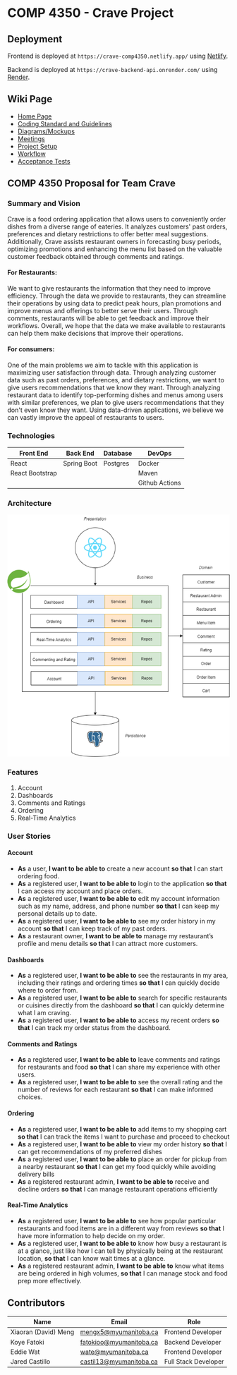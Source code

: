 # COMP 4350 - Crave Project

## Deployment

Frontend is deployed at ```https://crave-comp4350.netlify.app/``` using [Netlify](https://www.netlify.com/).

Backend is deployed at ```https://crave-backend-api.onrender.com/``` using [Render](https://render.com/).

## Wiki Page
- [Home Page](https://github.com/xiaoran-MENG/crave/wiki)
- [Coding Standard and Guidelines](https://github.com/xiaoran-MENG/crave/wiki/Coding-Standards-and-Guidelines)
- [Diagrams/Mockups](https://github.com/xiaoran-MENG/crave/wiki/Diagrams)
- [Meetings](https://github.com/xiaoran-MENG/crave/wiki/Meetings)
- [Project Setup](https://github.com/xiaoran-MENG/crave/wiki/Project-Setup)
- [Workflow](https://github.com/jablue-12/crave/wiki/Workflow)
- [Acceptance Tests](https://github.com/jablue-12/crave/wiki/Acceptance-Tests)

## COMP 4350 Proposal for Team Crave

### Summary and Vision

Crave is a food ordering application that allows users to conveniently order dishes from a diverse range of eateries. It analyzes customers' past orders, preferences and dietary restrictions to offer better meal suggestions. Additionally, Crave assists restaurant owners in forecasting busy periods, optimizing promotions and enhancing the menu list based on the valuable customer feedback obtained through comments and ratings.

#### For Restaurants:
We want to give restaurants the information that they need to improve efficiency. Through the data we provide to restaurants,  they can streamline their operations by using data to predict peak hours, plan promotions and improve menus and offerings to better serve their users. Through comments, restaurants will be able to get feedback and improve their workflows. Overall, we hope that the data we make available to restaurants can help them make decisions that improve their operations. 

#### For consumers:
One of the main problems we aim to tackle with this application is maximizing user satisfaction through data. Through analyzing customer data such as past orders, preferences, and dietary restrictions, we want to give users recommendations that we know they want. Through analyzing restaurant data to identify top-performing dishes and menus among users with similar preferences, we plan to give users recommendations that they don't even know they want. Using data-driven applications,  we believe we can vastly improve the appeal of restaurants to users. 

### Technologies

| Front End       | Back End   | Database  | DevOps       |
|-----------------|------------|-----------|--------------|
| React           | Spring Boot| Postgres  | Docker       |
| React Bootstrap |            |           | Maven        |
|                 |            |           | Github Actions|

### Architecture
![](Crave.png)

### Features
1. Account 
2. Dashboards
3. Comments and Ratings
4. Ordering
5. Real-Time Analytics

### User Stories
#### Account
- **As** a user, **I want to be able to** create a new account **so that** I can start ordering food.
- **As** a registered user, **I want to be able to** login to the application **so that** I can access my account and place orders.
- **As** a registered user, **I want to be able to** edit my account information such as my name, address, and phone number **so that** I can keep my personal details up to date.
- **As** a registered user, **I want to be able to** see my order history in my account **so that** I can keep track of my past orders.
- **As** a restaurant owner, **I want to be able to** manage my restaurant’s profile and menu details **so that** I can attract more customers.

#### Dashboards
- **As** a registered user, **I want to be able to** see the restaurants in my area, including their ratings and ordering times **so that** I can quickly decide where to order from.
- **As** a registered user, **I want to be able to** search for specific restaurants or cuisines directly from the dashboard **so that** I can quickly determine what I am craving. 
- **As** a registered user, **I want to be able to** access my recent orders **so that** I can track my order status from the dashboard.

#### Comments and Ratings
- **As** a registered user, **I want to be able to** leave comments and ratings for restaurants and food **so that** I can share my experience with other users.
- **As** a registered user, **I want to be able to** see the overall rating and the number of reviews for each restaurant **so that** I can make informed choices.

#### Ordering
- **As** a registered user, **I want to be able to** add items to my shopping cart **so that** I can track the items I want to purchase and proceed to checkout
- **As** a registered user, **I want to be able to** view my order history **so that** I can get recommendations of my preferred dishes
- **As** a registered user, **I want to be able to** place an order for pickup from a nearby restaurant **so that** I can get my food quickly while avoiding delivery bills
- **As** a registered restaurant admin, **I want to be able to** receive and decline orders **so that** I can manage restaurant operations efficiently

#### Real-Time Analytics
- **As** a registered user, **I want to be able to** see how popular particular restaurants and food items are in a different way from reviews **so that** I have more information to help decide on my order.
- **As** a registered user, **I want to be able to** know how busy a restaurant is at a glance, just like how I can tell by physically being at the restaurant location, **so that** I can know wait times at a glance.
- **As** a registered restaurant admin, **I want to be able to** know what items are being ordered in high volumes, **so that** I can manage stock and food prep more effectively.


## Contributors
| Name       		| Email   		  | Role                  |
|-----------------------|-------------------------|-----------------------|
| Xiaoran (David) Meng	| mengx5@myumanitoba.ca	  | Frontend Developer 	  |			
| Koye Fatoki 	        | fatokioo@myumanitoba.ca | Backend Developer     |    	      					
| Eddie Wat        	| wate@myumanitoba.ca	  | Frontend Developer	  |  
| Jared Castillo        | castil13@myumanitoba.ca | Full Stack Developer  |

